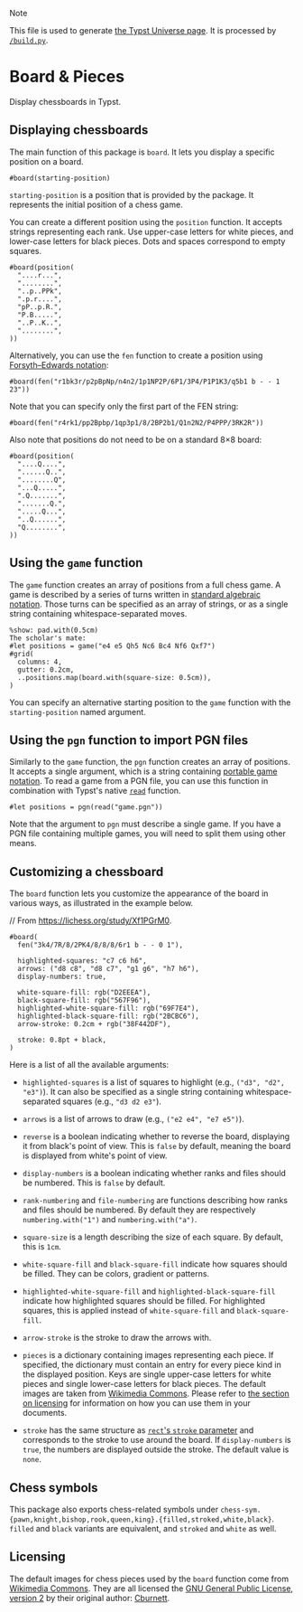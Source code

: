 > [!NOTE]
> This file is used to generate [the Typst Universe page](https://typst.app/universe/package/board-n-pieces). It is processed by [`/build.py`](/build.py).


# Board & Pieces

Display chessboards in Typst.


## Displaying chessboards

The main function of this package is `board`. It lets you display a specific position on a board.

```example
#board(starting-position)
```

`starting-position` is a position that is provided by the package. It represents the initial position of a chess game.

You can create a different position using the `position` function. It accepts strings representing each rank. Use upper-case letters for white pieces, and lower-case letters for black pieces. Dots and spaces correspond to empty squares.

```example
#board(position(
  "....r...",
  "........",
  "..p..PPk",
  ".p.r....",
  "pP..p.R.",
  "P.B.....",
  "..P..K..",
  "........",
))
```

Alternatively, you can use the `fen` function to create a position using [Forsyth–Edwards notation](https://en.wikipedia.org/wiki/Forsyth%E2%80%93Edwards_Notation):

```example
#board(fen("r1bk3r/p2pBpNp/n4n2/1p1NP2P/6P1/3P4/P1P1K3/q5b1 b - - 1 23"))
```

Note that you can specify only the first part of the FEN string:

```example
#board(fen("r4rk1/pp2Bpbp/1qp3p1/8/2BP2b1/Q1n2N2/P4PPP/3RK2R"))
```

Also note that positions do not need to be on a standard 8×8 board:

```example
#board(position(
  "....Q....",
  "......Q..",
  "........Q",
  "...Q.....",
  ".Q.......",
  ".......Q.",
  ".....Q...",
  "..Q......",
  "Q........",
))
```


## Using the `game` function

The `game` function creates an array of positions from a full chess game. A game is described by a series of turns written in [standard algebraic notation](https://en.wikipedia.org/wiki/Algebraic_notation_(chess)). Those turns can be specified as an array of strings, or as a single string containing whitespace-separated moves.

```example
%show: pad.with(0.5cm)
The scholar's mate:
#let positions = game("e4 e5 Qh5 Nc6 Bc4 Nf6 Qxf7")
#grid(
  columns: 4,
  gutter: 0.2cm,
  ..positions.map(board.with(square-size: 0.5cm)),
)
```

You can specify an alternative starting position to the `game` function with the `starting-position` named argument.


## Using the `pgn` function to import PGN files

Similarly to the `game` function, the `pgn` function creates an array of positions. It accepts a single argument, which is a string containing [portable game notation](https://en.wikipedia.org/wiki/Portable_Game_Notation). To read a game from a PGN file, you can use this function in combination with Typst's native [`read`](https://typst.app/docs/reference/data-loading/read/) function.

```typ
#let positions = pgn(read("game.pgn"))
```

Note that the argument to `pgn` must describe a single game. If you have a PGN file containing multiple games, you will need to split them using other means.


## Customizing a chessboard

The `board` function lets you customize the appearance of the board in various ways, as illustrated in the example below.

// From https://lichess.org/study/Xf1PGrM0.
```example
#board(
  fen("3k4/7R/8/2PK4/8/8/8/6r1 b - - 0 1"),

  highlighted-squares: "c7 c6 h6",
  arrows: ("d8 c8", "d8 c7", "g1 g6", "h7 h6"),
  display-numbers: true,

  white-square-fill: rgb("D2EEEA"),
  black-square-fill: rgb("567F96"),
  highlighted-white-square-fill: rgb("69F7E4"),
  highlighted-black-square-fill: rgb("2BCBC6"),
  arrow-stroke: 0.2cm + rgb("38F442DF"),

  stroke: 0.8pt + black,
)
```

Here is a list of all the available arguments:

- `highlighted-squares` is a list of squares to highlight (e.g., `("d3", "d2", "e3")`). It can also be specified as a single string containing whitespace-separated squares (e.g., `"d3 d2 e3"`).

- `arrows` is a list of arrows to draw (e.g., `("e2 e4", "e7 e5")`).

- `reverse` is a boolean indicating whether to reverse the board, displaying it from black's point of view. This is `false` by default, meaning the board is displayed from white's point of view.

- `display-numbers` is a boolean indicating whether ranks and files should be numbered. This is `false` by default.

- `rank-numbering` and `file-numbering` are functions describing how ranks and files should be numbered. By default they are respectively `numbering.with("1")` and `numbering.with("a")`.

- `square-size` is a length describing the size of each square. By default, this is `1cm`.

- `white-square-fill` and `black-square-fill` indicate how squares should be filled. They can be colors, gradient or patterns.

- `highlighted-white-square-fill` and `highlighted-black-square-fill` indicate how highlighted squares should be filled. For highlighted squares, this is applied instead of `white-square-fill` and `black-square-fill`.

- `arrow-stroke` is the stroke to draw the arrows with.

- `pieces` is a dictionary containing images representing each piece. If specified, the dictionary must contain an entry for every piece kind in the displayed position. Keys are single upper-case letters for white pieces and single lower-case letters for black pieces. The default images are taken from [Wikimedia Commons](https://commons.wikimedia.org/wiki/Category:SVG_chess_pieces). Please refer to [the section on licensing](#licensing) for information on how you can use them in your documents.

- `stroke` has the same structure as [`rect`'s `stroke` parameter](https://typst.app/docs/reference/visualize/rect/#parameters-stroke) and corresponds to the stroke to use around the board. If `display-numbers` is `true`, the numbers are displayed outside the stroke. The default value is `none`.


## Chess symbols

This package also exports chess-related symbols under `chess-sym.{pawn,knight,bishop,rook,queen,king}.{filled,stroked,white,black}`. `filled` and `black` variants are equivalent, and `stroked` and `white` as well.


## Licensing

The default images for chess pieces used by the `board` function come from [Wikimedia Commons](https://commons.wikimedia.org/wiki/Category:SVG_chess_pieces). They are all licensed the [GNU General Public License, version 2](https://www.gnu.org/licenses/old-licenses/gpl-2.0.html) by their original author: [Cburnett](https://en.wikipedia.org/wiki/User:Cburnett).
